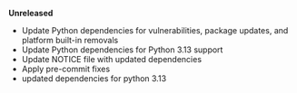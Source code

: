 **Unreleased**
* Update Python dependencies for vulnerabilities, package updates, and platform built-in removals
* Update Python dependencies for Python 3.13 support
* Update NOTICE file with updated dependencies
* Apply pre-commit fixes
* updated dependencies for python 3.13
